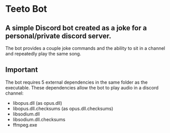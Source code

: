 # Teeto Bot

## A simple Discord bot created as a joke for a personal/private discord server.

The bot provides a couple joke commands and the ability to
sit in a channel and repeatedly play the same song.

## Important
The bot requires 5 external dependencies in the same
folder as the executable.
These dependencies allow the bot to play audio
in a discord channel:

 * libopus.dll (as opus.dll)
 * libopus.dll.checksums (as opus.dll.checksums)
 * libsodium.dll
 * libsodium.dll.checksums
 * ffmpeg.exe
